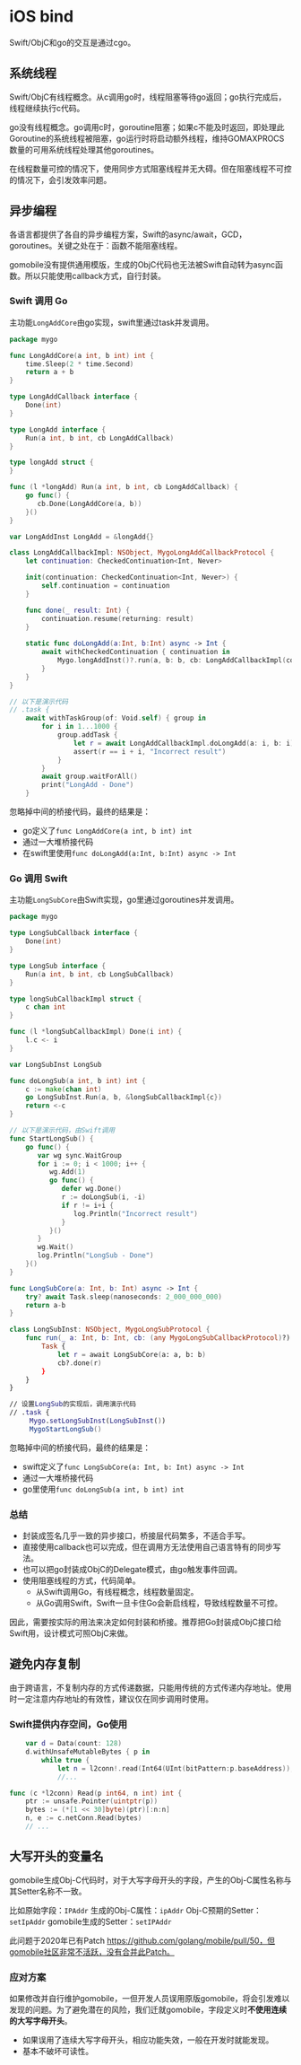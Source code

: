 # iOS bind

Swift/ObjC和go的交互是通过cgo。

## 系统线程

Swift/ObjC有线程概念。从c调用go时，线程阻塞等待go返回；go执行完成后，线程继续执行c代码。

go没有线程概念。go调用c时，goroutine阻塞；如果c不能及时返回，即处理此Goroutine的系统线程被阻塞，go运行时将启动额外线程，维持GOMAXPROCS数量的可用系统线程处理其他goroutines。

在线程数量可控的情况下，使用同步方式阻塞线程并无大碍。但在阻塞线程不可控的情况下，会引发效率问题。

## 异步编程

各语言都提供了各自的异步编程方案，Swift的async/await，GCD，goroutines。关键之处在于：函数不能阻塞线程。

gomobile没有提供通用模版，生成的ObjC代码也无法被Swift自动转为async函数。所以只能使用callback方式，自行封装。

### Swift 调用 Go

主功能`LongAddCore`由go实现，swift里通过task并发调用。

```Go
package mygo

func LongAddCore(a int, b int) int {
    time.Sleep(2 * time.Second)
    return a + b
}

type LongAddCallback interface {
    Done(int)
}

type LongAdd interface {
    Run(a int, b int, cb LongAddCallback)
}

type longAdd struct {
}

func (l *longAdd) Run(a int, b int, cb LongAddCallback) {
    go func() {
       cb.Done(LongAddCore(a, b))
    }()
}

var LongAddInst LongAdd = &longAdd{}
```

```Swift
class LongAddCallbackImpl: NSObject, MygoLongAddCallbackProtocol {
    let continuation: CheckedContinuation<Int, Never>

    init(continuation: CheckedContinuation<Int, Never>) {
        self.continuation = continuation
    }

    func done(_ result: Int) {
        continuation.resume(returning: result)
    }
    
    static func doLongAdd(a:Int, b:Int) async -> Int {
        await withCheckedContinuation { continuation in
            Mygo.longAddInst()?.run(a, b: b, cb: LongAddCallbackImpl(continuation: continuation))
        }
    }
}

// 以下是演示代码
// .task {
    await withTaskGroup(of: Void.self) { group in
        for i in 1...1000 {
            group.addTask {
                let r = await LongAddCallbackImpl.doLongAdd(a: i, b: i)
                assert(r == i + i, "Incorrect result")
            }
        }
        await group.waitForAll()
        print("LongAdd - Done")
    }
```

忽略掉中间的桥接代码，最终的结果是：

- go定义了`func LongAddCore(a int, b int) int`
- 通过一大堆桥接代码
- 在swift里使用`func doLongAdd(a:Int, b:Int) async -> Int`

### Go 调用 Swift

主功能`LongSubCore`由Swift实现，go里通过goroutines并发调用。

```Go
package mygo

type LongSubCallback interface {
    Done(int)
}

type LongSub interface {
    Run(a int, b int, cb LongSubCallback)
}

type longSubCallbackImpl struct {
    c chan int
}

func (l *longSubCallbackImpl) Done(i int) {
    l.c <- i
}

var LongSubInst LongSub

func doLongSub(a int, b int) int {
    c := make(chan int)
    go LongSubInst.Run(a, b, &longSubCallbackImpl{c})
    return <-c
}

// 以下是演示代码，由Swift调用
func StartLongSub() {
    go func() {
       var wg sync.WaitGroup
       for i := 0; i < 1000; i++ {
          wg.Add(1)
          go func() {
             defer wg.Done()
             r := doLongSub(i, -i)
             if r != i+i {
                log.Println("Incorrect result")
             }
          }()
       }
       wg.Wait()
       log.Println("LongSub - Done")
    }()
}
```

```Swift
func LongSubCore(a: Int, b: Int) async -> Int {
    try? await Task.sleep(nanoseconds: 2_000_000_000)
    return a-b
}

class LongSubInst: NSObject, MygoLongSubProtocol {
    func run(_ a: Int, b: Int, cb: (any MygoLongSubCallbackProtocol)?) {
        Task {
            let r = await LongSubCore(a: a, b: b)
            cb?.done(r)
        }
    }
}

// 设置LongSub的实现后，调用演示代码
// .task {
     Mygo.setLongSubInst(LongSubInst())
     MygoStartLongSub()
```

忽略掉中间的桥接代码，最终的结果是：
- swift定义了`func LongSubCore(a: Int, b: Int) async -> Int`
- 通过一大堆桥接代码
- go里使用`func doLongSub(a int, b int) int`

### 总结

- 封装成签名几乎一致的异步接口，桥接层代码繁多，不适合手写。
- 直接使用callback也可以完成，但在调用方无法使用自己语言特有的同步写法。
- 也可以把go封装成ObjC的Delegate模式，由go触发事件回调。
- 使用阻塞线程的方式，代码简单。
	- 从Swift调用Go，有线程概念，线程数量固定。
    - 从Go调用Swift，Swift一旦卡住Go会新启线程，导致线程数量不可控。    

因此，需要按实际的用法来决定如何封装和桥接。推荐把Go封装成ObjC接口给Swift用，设计模式可照ObjC来做。

## 避免内存复制

由于跨语言，不复制内存的方式传递数据，只能用传统的方式传递内存地址。使用时一定注意内存地址的有效性，建议仅在同步调用时使用。

### Swift提供内存空间，Go使用

```Swift
    var d = Data(count: 128)
    d.withUnsafeMutableBytes { p in
        while true {
            let n = l2conn!.read(Int64(UInt(bitPattern:p.baseAddress)), n: p.count)
            //...
```

```Go
func (c *l2conn) Read(p int64, n int) int {
    ptr := unsafe.Pointer(uintptr(p))
    bytes := (*[1 << 30]byte)(ptr)[:n:n]
    n, e := c.netConn.Read(bytes)
    // ...
```

## 大写开头的变量名

gomobile生成Obj-C代码时，对于大写字母开头的字段，产生的Obj-C属性名称与其Setter名称不一致。

比如原始字段：`IPAddr`
生成的Obj-C属性：`ipAddr`
Obj-C预期的Setter：`setIpAddr`
gomobile生成的Setter：`setIPAddr`

此问题于2020年已有Patch https://github.com/golang/mobile/pull/50，但gomobile社区非常不活跃，没有合并此Patch。

### 应对方案

如果修改并自行维护gomobile，一但开发人员误用原版gomobile，将会引发难以发现的问题。为了避免潜在的风险，我们迁就gomobile，字段定义时**不使用连续的大写字母开头**。

- 如果误用了连续大写字母开头，相应功能失效，一般在开发时就能发现。
- 基本不破坏可读性。
